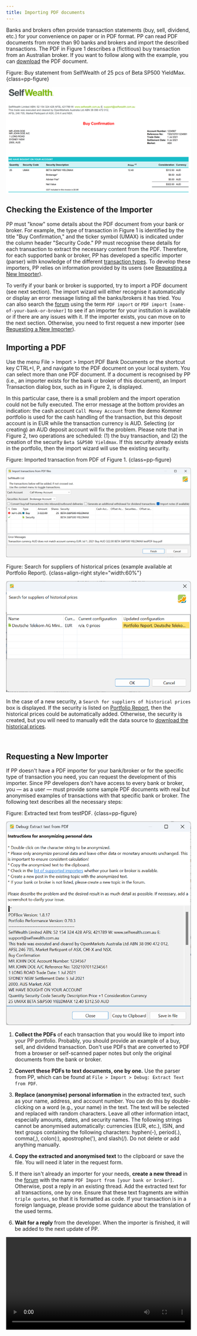 ```yaml
---
title: Importing PDF documents
---
```


Banks and brokers often provide transaction statements (buy, sell, dividend, etc.) for your convenience on paper or in PDF format. PP can read PDF documents from more than 90 banks and brokers and import the described transactions. The PDF in Figure 1 describes a (fictitious) buy transaction from an Australian broker. If you want to follow along with the example, you can [download](../../../assets/SelfwealthBuy01.pdf) the PDF document.

Figure: Buy statement from SelfWealth of 25 pcs of Beta SP500 YieldMax. {class=pp-figure}

![](images/testPDF-buy.png)

## Checking the Existence of the Importer

PP must "know" some details about the PDF document from your bank or broker. For example, the type of transaction in Figure 1 is identified by the title "Buy Confirmation," and the ticker symbol (UMAX) is indicated under the column header "Security Code." PP must recognise these details for each transaction to extract the necessary content from the PDF. Therefore, for each supported bank or broker, PP has developed a specific importer (parser) with knowledge of the different [transaction types](../../transaction/index.md). To develop these importers, PP relies on information provided by its users (see [Requesting a New Importer](pdf-import.md#requesting-a-new-importer)).

To verify if your bank or broker is supported, try to import a PDF document (see next section). The import wizard will either recognise it automatically or display an error message listing all the banks/brokers it has tried. You can also search the [forum](https://forum.portfolio-performance.info/c/english/) using the term `PDF import` or `PDF import [name-of-your-bank-or-broker]` to see if an importer for your institution is available or if there are any issues with it. If the importer exists, you can move on to the next section. Otherwise, you need to first request a new importer (see [Requesting a New Importer](pdf-import.md#requesting-a-new-importer)).

## Importing a PDF

Use the menu File > Import > Import PDF Bank Documents or the shortcut key CTRL+I, P, and navigate to the PDF document on your local system. You can select more than one PDF document. If a document is recognised by PP (i.e., an importer exists for the bank or broker of this document), an Import Transaction dialog box, such as in Figure 2, is displayed.

In this particular case, there is a small problem and the import operation could not be fully executed. The error message at the bottom provides an indication: the cash account `Call Money Account` from the demo Kommer portfolio is used for the cash handling of the transaction, but this deposit account is in EUR while the transaction currency is AUD. Selecting (or creating) an AUD deposit account will fix the problem. Please note that in Figure 2, two operations are scheduled: (1) the buy transaction, and (2) the creation of the security `Beta S&P500 Yieldmax`. If this security already exists in the portfolio, then the import wizard will use the existing security.

Figure: Imported transaction from PDF of Figure 1. {class=pp-figure}

![](images/testPDF-buy-import.png)


Figure: Search for suppliers of historical prices (example available at Portfolio Report). {class=align-right style="width:60%"}

![](images/testPDF-buy-create-security.png)

In the case of a new security, a `Search for suppliers of historical prices` box is displayed. If the security is listed on [Portfolio Report](../../../how-to/downloading-historical-prices/portfolioreport.md), then the historical prices could be automatically added. Otherwise, the security is created, but you will need to manually edit the data source to [download the historical prices](../../../how-to/downloading-historical-prices/index.md).

<br style="clear:both;">

## Requesting a New Importer

If PP doesn't have a PDF importer for your bank/broker or for the specific type of transaction you need, you can request the development of this importer. Since PP developers don't have access to every bank or broker, you — as a user — must provide some sample PDF documents with real but anonymised examples of transactions with that specific bank or broker. The following text describes all the necessary steps:

Figure: Extracted text from testPDF. {class=pp-figure}

![](images/pdf-import-extract-text.png)

1. **Collect the PDFs** of each transaction that you would like to import into your PP portfolio. Probably, you should provide an example of a buy, sell, and dividend transaction. Don't use PDFs that are converted to PDF from a browser or self-scanned paper notes but only the original documents from the bank or broker.
2. **Convert these PDFs to text documents, one by one.** Use the parser from PP, which can be found at `File > Import > Debug: Extract Text from PDF`.
3. **Replace (anonymise) personal information** in the extracted text, such as your name, address, and account number. You can do this by double-clicking on a word (e.g., your name) in the text. The text will be selected and replaced with random characters. 
Leave all other information intact, especially amounts, dates, and security names. The following strings cannot be anonymised automatically: currencies (EUR, etc.), ISIN, and text groups containing the following characters: hyphen(-), period(.), comma(,), colon(:), apostrophe('), and slash(/). Do not delete or add anything manually.
     
4. **Copy the extracted and anonymised text** to the clipboard or save the file. You will need it later in the request form.
5. If there isn't already an importer for your needs, **create a new thread** in the [forum](https://forum.portfolio-performance.info/c/english/16) with the name `PDF Import from [your bank or broker]`. Otherwise, post a reply in an existing thread. Add the extracted text for all transactions, one by one. Ensure that these text fragments are within ```triple quotes```, so that it is formatted as code. If your transaction is in a foreign language, please provide some guidance about the translation of the used terms.
6. **Wait for a reply** from the developer. When the importer is finished, it will be added to the next update of PP.

<video width="100%"  controls>
  <source src="../images/PP-request-importer.mp4" type="video/mp4">
</video>
